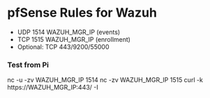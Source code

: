 ﻿# pfSense Rules for Wazuh
- UDP 1514  WAZUH_MGR_IP (events)
- TCP 1515  WAZUH_MGR_IP (enrollment)
- Optional: TCP 443/9200/55000

### Test from Pi
nc -u -zv WAZUH_MGR_IP 1514
nc -zv WAZUH_MGR_IP 1515
curl -k https://WAZUH_MGR_IP:443/ -I
